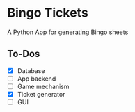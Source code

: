 # Bingo Tickets

A Python App for generating Bingo sheets

## To-Dos


- [X] Database
- [ ] App backend
- [ ] Game mechanism
- [X] Ticket generator
- [ ] GUI